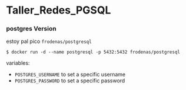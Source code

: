 # Taller_Redes_PGSQL

### postgres Version

estoy pal pico `frodenas/postgresql`

```
$ docker run -d --name postgresql -p 5432:5432 frodenas/postgresql
```
variables:

* `POSTGRES_USERNAME` to set a specific username
* `POSTGRES_PASSWORD` to set a specific password
